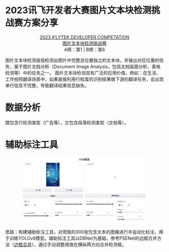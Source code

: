 # 2023讯飞开发者大赛图片文本块检测挑战赛方案分享

<p align="center">
    <a href="https://challenge.xfyun.cn/?ch=0y8g5ox">2023 iFLYTEK DEVELOPER COMPETATION</a><br> 
    <a href="https://challenge.xfyun.cn/topic/info?type=image-text&ch=0y8g5ox">图片文本块检测挑战赛</a><br>   
    A榜：第1 | B榜：第6
</p>
图片文本块检测是指检测出图片中完整且位置独立的文本块，并输出对应位置的任务，属于图片文档分析（Document Image Analysis，包括文档版面分析、表格检测等）中的任务之一。 图片文本块检测具有广泛的应用价值，例如：在生活、工作拍照翻译场景中，如果直接利用行粒度的识别结果做下游的翻译任务，会出现单行信息不完整，导致翻译结果信息缺失。  

# 数据分析
既包含行检测类型（广告等），又包含段落检测类型（文档等）。

# 辅助标注工具
<p align="center">
    <img src="images/auxiliary_annotating.png" width="400" />
<p>

思路：构建辅助标注工具，对爬取的300张包含文本的图像进行半自动化标注，用于训练YOLOv8模型。辅助标注工具以DBNet为基础，参考PSENet的边框合并方法（<a href="https://blog.csdn.net/jhsignal/article/details/107840145">边框合并</a>），通过手动调整阈值在横纵两方向合并检测框。

